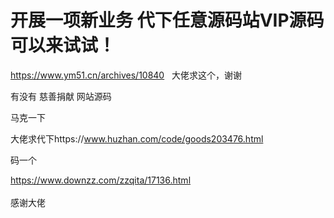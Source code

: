 # 开展一项新业务 代下任意源码站VIP源码 可以来试试！


https://www.ym51.cn/archives/10840&nbsp; &nbsp;大佬求这个，谢谢

有没有 慈善捐献 网站源码

马克一下

大佬求代下https://www.huzhan.com/code/goods203476.html<img id="aimg_jn202" onclick="zoom(this, this.src, 0, 0, 0)" class="zoom" src="https://cdn.jsdelivr.net/gh/hishis/forum-master/public/images/patch.gif" onmouseover="img_onmouseoverfunc(this)" onload="thumbImg(this)" border="0" alt="" />

码一个

https://www.downzz.com/zzqita/17136.html<br />
<br />
感谢大佬<img src="static/image/smiley/default/lol.gif" smilieid="12" border="0" alt="" />
